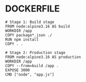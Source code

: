 # DOCKERFILE

    # Stage 1: Build stage
    FROM node:alpine3.16 AS build
    WORKDIR /app
    COPY package*.json ./
    RUN npm install
    COPY . .

    # Stage 2: Production stage
    FROM node:alpine3.16 AS production
    WORKDIR /app
    COPY --from=build /app .
    EXPOSE 3000
    CMD ["node", "app.js"]
